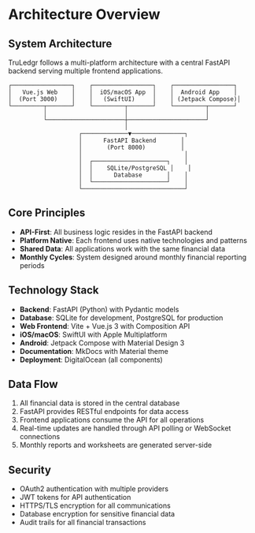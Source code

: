 # Architecture Overview

## System Architecture

TruLedgr follows a multi-platform architecture with a central FastAPI backend serving multiple frontend applications.

```
┌─────────────────┐    ┌─────────────────┐    ┌─────────────────┐
│   Vue.js Web    │    │  iOS/macOS App  │    │  Android App    │
│  (Port 3000)    │    │   (SwiftUI)     │    │ (Jetpack Compose)│
└─────────┬───────┘    └─────────┬───────┘    └─────────┬───────┘
          │                      │                      │
          └──────────────────────┼──────────────────────┘
                                 │
                    ┌─────────────▼───────────────┐
                    │      FastAPI Backend       │
                    │       (Port 8000)          │
                    │                             │
                    │  ┌─────────────────────┐    │
                    │  │    SQLite/PostgreSQL │    │
                    │  │      Database       │    │
                    │  └─────────────────────┘    │
                    └─────────────────────────────┘
```

## Core Principles

- **API-First**: All business logic resides in the FastAPI backend
- **Platform Native**: Each frontend uses native technologies and patterns
- **Shared Data**: All applications work with the same financial data
- **Monthly Cycles**: System designed around monthly financial reporting periods

## Technology Stack

- **Backend**: FastAPI (Python) with Pydantic models
- **Database**: SQLite for development, PostgreSQL for production
- **Web Frontend**: Vite + Vue.js 3 with Composition API
- **iOS/macOS**: SwiftUI with Apple Multiplatform
- **Android**: Jetpack Compose with Material Design 3
- **Documentation**: MkDocs with Material theme
- **Deployment**: DigitalOcean (all components)

## Data Flow

1. All financial data is stored in the central database
2. FastAPI provides RESTful endpoints for data access
3. Frontend applications consume the API for all operations
4. Real-time updates are handled through API polling or WebSocket connections
5. Monthly reports and worksheets are generated server-side

## Security

- OAuth2 authentication with multiple providers
- JWT tokens for API authentication
- HTTPS/TLS encryption for all communications
- Database encryption for sensitive financial data
- Audit trails for all financial transactions

